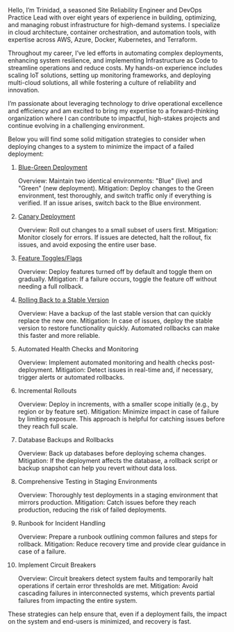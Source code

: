 Hello, I’m Trinidad, a seasoned Site Reliability Engineer and DevOps Practice Lead with over eight years of experience in building, optimizing, and managing robust infrastructure for high-demand systems. I specialize in cloud architecture, container orchestration, and automation tools, with expertise across AWS, Azure, Docker, Kubernetes, and Terraform.

Throughout my career, I’ve led efforts in automating complex deployments, enhancing system resilience, and implementing Infrastructure as Code to streamline operations and reduce costs. My hands-on experience includes scaling IoT solutions, setting up monitoring frameworks, and deploying multi-cloud solutions, all while fostering a culture of reliability and innovation.

I’m passionate about leveraging technology to drive operational excellence and efficiency and am excited to bring my expertise to a forward-thinking organization where I can contribute to impactful, high-stakes projects and continue evolving in a challenging environment.

Below you will find some solid mitigation strategies to consider when deploying changes to a system to minimize the impact of a failed deployment:

1. [Blue-Green Deployment](./blue-green-simulation)

    Overview: Maintain two identical environments: "Blue" (live) and "Green" (new deployment).
    Mitigation: Deploy changes to the Green environment, test thoroughly, and switch traffic only if everything is verified. If an issue arises, switch back to the Blue environment.

2. [Canary Deployment](./canary-deployment)

    Overview: Roll out changes to a small subset of users first.
    Mitigation: Monitor closely for errors. If issues are detected, halt the rollout, fix issues, and avoid exposing the entire user base.

3. [Feature Toggles/Flags](./feature-toggle)

    Overview: Deploy features turned off by default and toggle them on gradually.
    Mitigation: If a failure occurs, toggle the feature off without needing a full rollback.

4. [Rolling Back to a Stable Version](./feature-toggle)

    Overview: Have a backup of the last stable version that can quickly replace the new one.
    Mitigation: In case of issues, deploy the stable version to restore functionality quickly. Automated rollbacks can make this faster and more reliable.

5. Automated Health Checks and Monitoring

    Overview: Implement automated monitoring and health checks post-deployment.
    Mitigation: Detect issues in real-time and, if necessary, trigger alerts or automated rollbacks.

6. Incremental Rollouts

    Overview: Deploy in increments, with a smaller scope initially (e.g., by region or by feature set).
    Mitigation: Minimize impact in case of failure by limiting exposure. This approach is helpful for catching issues before they reach full scale.

7. Database Backups and Rollbacks

    Overview: Back up databases before deploying schema changes.
    Mitigation: If the deployment affects the database, a rollback script or backup snapshot can help you revert without data loss.

8. Comprehensive Testing in Staging Environments

    Overview: Thoroughly test deployments in a staging environment that mirrors production.
    Mitigation: Catch issues before they reach production, reducing the risk of failed deployments.

9. Runbook for Incident Handling

    Overview: Prepare a runbook outlining common failures and steps for rollback.
    Mitigation: Reduce recovery time and provide clear guidance in case of a failure.

10. Implement Circuit Breakers

    Overview: Circuit breakers detect system faults and temporarily halt operations if certain error thresholds are met.
    Mitigation: Avoid cascading failures in interconnected systems, which prevents partial failures from impacting the entire system.

These strategies can help ensure that, even if a deployment fails, the impact on the system and end-users is minimized, and recovery is fast.
